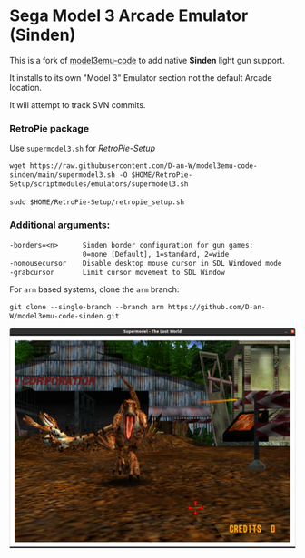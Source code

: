 # Sega Model 3 Arcade Emulator (Sinden)

This is a fork of [model3emu-code](https://www.supermodel3.com) to add native **Sinden** light gun support.

It installs to its own "Model 3" Emulator section not the default Arcade location.

It will attempt to track SVN commits.

### RetroPie package
Use `supermodel3.sh` for _RetroPie-Setup_

    wget https://raw.githubusercontent.com/D-an-W/model3emu-code-sinden/main/supermodel3.sh -O $HOME/RetroPie-Setup/scriptmodules/emulators/supermodel3.sh

    sudo $HOME/RetroPie-Setup/retropie_setup.sh

### Additional arguments:

    -borders=<n>      Sinden border configuration for gun games:
                      0=none [Default], 1=standard, 2=wide
    -nomousecursor    Disable desktop mouse cursor in SDL Windowed mode
    -grabcursor       Limit cursor movement to SDL Window

For `arm` based systems, clone the `arm` branch:

    git clone --single-branch --branch arm https://github.com/D-an-W/model3emu-code-sinden.git


![model3](screenshot.png)


